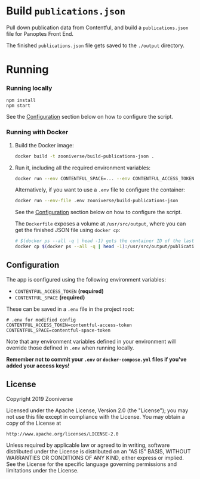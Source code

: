 # Build `publications.json`

Pull down publication data from Contentful, and build a `publications.json` file for Panoptes Front End.

The finished `publications.json` file gets saved to the `./output` directory.

# Running

### Running locally

```
npm install
npm start
```

See the [Configuration](#Configuration) section below on how to configure the script.

### Running with Docker

1. Build the Docker image:

    ```sh
    docker build -t zooniverse/build-publications-json .
    ```

1. Run it, including all the required environment variables:

    ```sh
    docker run --env CONTENTFUL_SPACE=... --env CONTENTFUL_ACCESS_TOKEN=...  zooniverse/build-publications-json
    ```

    Alternatively, if you want to use a `.env` file to configure the container:

    ```sh
    docker run --env-file .env zooniverse/build-publications-json
    ```

    See the [Configuration](#Configuration) section below on how to configure the script.

    The `Dockerfile` exposes a volume at `/usr/src/output`, where you can get the finished JSON file using `docker cp`:

    ```sh
    # $(docker ps --all -q | head -1) gets the container ID of the last run
    docker cp $(docker ps --all -q | head -1):/usr/src/output/publications.json ./
    ```

## Configuration

The app is configured using the following environment variables:

- `CONTENTFUL_ACCESS_TOKEN` **(required)**
- `CONTENTFUL_SPACE` **(required)**

These can be saved in a `.env` file in the project root:

```
# .env for modified config
CONTENTFUL_ACCESS_TOKEN=contentful-access-token
CONTENTFUL_SPACE=contentful-space-token
```

Note that any environment variables defined in your environment will override those defined in `.env` when running locally.

**Remember not to commit your `.env` or `docker-compose.yml` files if you've added your access keys!**

## License

Copyright 2019 Zooniverse

Licensed under the Apache License, Version 2.0 (the "License");
you may not use this file except in compliance with the License.
You may obtain a copy of the License at

    http://www.apache.org/licenses/LICENSE-2.0

Unless required by applicable law or agreed to in writing, software
distributed under the License is distributed on an "AS IS" BASIS,
WITHOUT WARRANTIES OR CONDITIONS OF ANY KIND, either express or implied.
See the License for the specific language governing permissions and
limitations under the License.
